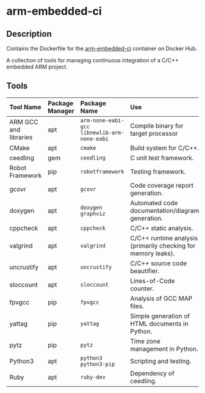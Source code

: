 # arm-embedded-ci
## Description
Contains the Dockerfile for the [arm-embedded-ci](https://hub.docker.com/repository/docker/jconstam/arm-embedded-ci/builds) container on Docker Hub.

A collection of tools for managing continuous integration of a C/C++ embedded ARM project.

## Tools
|Tool Name|Package Manager|Package Name|Use|
|:-|:-|:-|:-|
|ARM GCC and libraries|apt|`arm-none-eabi-gcc`<br/>`libnewlib-arm-none-eabi`|Compile binary for target processor|
|CMake|apt|`cmake`|Build system for C/C++.|
|ceedling|gem|`ceedling`|C unit test framework.|
|Robot Framework|pip|`robotframework`|Testing framework.|
|gcovr|apt|`gcovr`|Code coverage report generation.|
|doxygen|apt|`doxygen`<br/>`graphviz`|Automated code documentation/diagram generation.|
|cppcheck|apt|`cppcheck`|C/C++ static analysis.|
|valgrind|apt|`valgrind`|C/C++ runtime analysis (primarily checking for memory leaks).|
|uncrustify|apt|`uncrustify`|C/C++ source code beautifier.|
|sloccount|apt|`sloccount`|Lines-of-Code counter.|
|fpvgcc|pip|`fpvgcc`|Analysis of GCC MAP files.|
|yattag|pip|`yattag`|Simple generation of HTML documents in Python.|
|pytz|pip|`pytz`|Time zone management in Python.|
|Python3|apt|`python3`<br/>`python3-pip`|Scripting and testing.|
|Ruby|apt|`ruby-dev`|Dependency of ceedling.|
